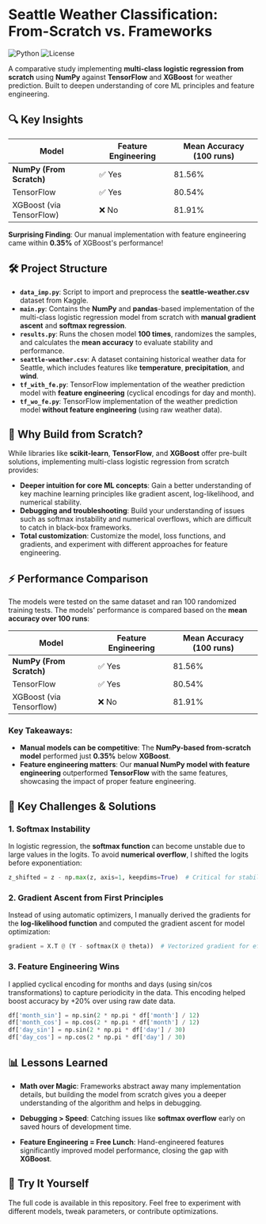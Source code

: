 # Seattle Weather Classification: From-Scratch vs. Frameworks

![Python](https://img.shields.io/badge/Python-3.8%2B-blue)
![License](https://img.shields.io/badge/License-MIT-green)

A comparative study implementing **multi-class logistic regression from scratch** using **NumPy** against **TensorFlow** and **XGBoost** for weather prediction. Built to deepen understanding of core ML principles and feature engineering.

## 🔍 Key Insights

| Model                          | Feature Engineering | Mean Accuracy (100 runs) |
|--------------------------------|---------------------|--------------------------|
| **NumPy (From Scratch)**       | ✅ Yes              | 81.56%                   |
| TensorFlow                     | ✅ Yes              | 80.54%                   |
| XGBoost (via TensorFlow)       | ❌ No               | 81.91%                   |

**Surprising Finding**: Our manual implementation with feature engineering came within **0.35%** of XGBoost's performance!

## 🛠️ Project Structure

- **`data_imp.py`**: Script to import and preprocess the **seattle-weather.csv** dataset from Kaggle.
- **`main.py`**: Contains the **NumPy** and **pandas**-based implementation of the multi-class logistic regression model from scratch with **manual gradient ascent** and **softmax regression**.
- **`results.py`**: Runs the chosen model **100 times**, randomizes the samples, and calculates the **mean accuracy** to evaluate stability and performance.
- **`seattle-weather.csv`**: A dataset containing historical weather data for Seattle, which includes features like **temperature**, **precipitation**, and **wind**.
- **`tf_with_fe.py`**: TensorFlow implementation of the weather prediction model with **feature engineering** (cyclical encodings for day and month).
- **`tf_wo_fe.py`**: TensorFlow implementation of the weather prediction model **without feature engineering** (using raw weather data).

## 🚀 Why Build from Scratch?

While libraries like **scikit-learn**, **TensorFlow**, and **XGBoost** offer pre-built solutions, implementing multi-class logistic regression from scratch provides:

- **Deeper intuition for core ML concepts**: Gain a better understanding of key machine learning principles like gradient ascent, log-likelihood, and numerical stability.
- **Debugging and troubleshooting**: Build your understanding of issues such as softmax instability and numerical overflows, which are difficult to catch in black-box frameworks.
- **Total customization**: Customize the model, loss functions, and gradients, and experiment with different approaches for feature engineering.

## ⚡ Performance Comparison

The models were tested on the same dataset and ran 100 randomized training tests. The models' performance is compared based on the **mean accuracy over 100 runs**:

| Model                          | Feature Engineering | Mean Accuracy (100 runs) |
|--------------------------------|---------------------|--------------------------|
| **NumPy (From Scratch)**       | ✅ Yes              | 81.56%                   |
| TensorFlow                     | ✅ Yes              | 80.54%                   |
| XGBoost (via Tensorflow) | ❌ No               | 81.91%                   |

### Key Takeaways:
- **Manual models can be competitive**: The **NumPy-based from-scratch model** performed just **0.35%** below **XGBoost**.
- **Feature engineering matters**: Our **manual NumPy model with feature engineering** outperformed **TensorFlow** with the same features, showcasing the impact of proper feature engineering.

## 🧩 Key Challenges & Solutions

### 1. **Softmax Instability**
In logistic regression, the **softmax function** can become unstable due to large values in the logits. To avoid **numerical overflow**, I shifted the logits before exponentiation:

```python
z_shifted = z - np.max(z, axis=1, keepdims=True)  # Critical for stability!
```

### 2. **Gradient Ascent from First Principles**
Instead of using automatic optimizers, I manually derived the gradients for the **log-likelihood function** and computed the gradient ascent for model optimization:

```python
gradient = X.T @ (Y - softmax(X @ theta))  # Vectorized gradient for efficiency
```

### 3. **Feature Engineering Wins**
I applied cyclical encoding for months and days (using sin/cos transformations) to capture periodicity in the data. This encoding helped boost accuracy by +20% over using raw date data.

```python
df['month_sin'] = np.sin(2 * np.pi * df['month'] / 12)
df['month_cos'] = np.cos(2 * np.pi * df['month'] / 12)
df['day_sin'] = np.sin(2 * np.pi * df['day'] / 30)
df['day_cos'] = np.cos(2 * np.pi * df['day'] / 30)
```

## 📊 Lessons Learned

- **Math over Magic**: Frameworks abstract away many implementation details, but building the model from scratch gives you a deeper understanding of the algorithm and helps in debugging.

- **Debugging > Speed**: Catching issues like **softmax overflow** early on saved hours of development time.

- **Feature Engineering = Free Lunch**: Hand-engineered features significantly improved model performance, closing the gap with **XGBoost**.

## 🔗 Try It Yourself

The full code is available in this repository. Feel free to experiment with different models, tweak parameters, or contribute optimizations.
